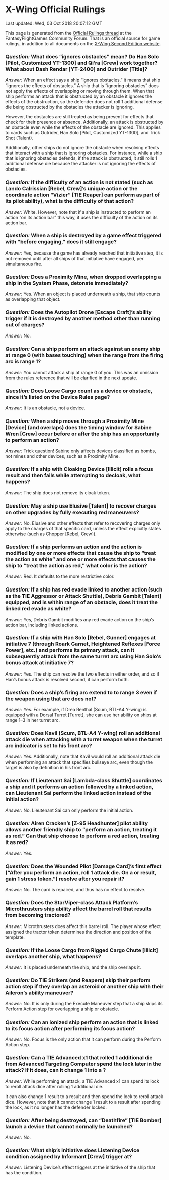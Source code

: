 # X-Wing Official Rulings
Last updated: Wed, 03 Oct 2018 20:07:12 GMT

This page is generated from the [Official Rulings thread](https://community.fantasyflightgames.com/topic/277390-x-wing-official-rulings/) at the FantasyFlightGames Community Forum. That is an official source for game rulings, in addition to all documents on the [X-Wing Second Edition website](https://www.fantasyflightgames.com/en/products/x-wing-second-edition/#/support-section).





### _Question:_ What does “ignores obstacles” mean? Do Han Solo [Pilot, Customized YT-1300] and Qi’ra [Crew] work together? What about Dash Rendar [YT-2400] and Outrider [Title]?
<a name="0"></a>

_Answer:_ When an effect says a ship “ignores obstacles,” it means that ship “ignores the effects of obstacles.” A ship that is “ignoring obstacles” does not apply the effects of overlapping or moving through them. When that ship performs an attack that is obstructed by an obstacle it ignores the effects of the obstruction, so the defender does not roll 1 additional defense die being obstructed by the obstacles the attacker is ignoring.

However, the obstacles are still treated as being present for effects that check for their presence or absence. Additionally, an attack is obstructed by an obstacle even while the effects of the obstacle are ignored. This applies to cards such as Outrider, Han Solo [Pilot, Customized YT-1300], and Trick Shot (Talent).

Additionally, other ships do not ignore the obstacle when resolving effects that interact with a ship that is ignoring obstacles. For instance, while a ship that is ignoring obstacles defends, if the attack is obstructed, it still rolls 1 additional defense die because the attacker is not ignoring the effects of obstacles.



### _Question:_ If the difficulty of an action is not stated (such as Lando Calrissian [Rebel, Crew]’s unique action or the coordinate action “Vizier” [TIE Reaper] can perform as part of its pilot ability), what is the difficulty of that action?
<a name="1"></a>

_Answer:_ White. However, note that if a ship is instructed to perform an action “on its action bar” this way, it uses the difficulty of the action on its action bar.



### _Question:_ When a ship is destroyed by a game effect triggered with "before engaging,” does it still engage?
<a name="2"></a>

_Answer:_ Yes, because the game has already reached that initiative step, it is not removed until after all ships of that initiative have engaged, per simultaneous fire.



### _Question:_ Does a Proximity Mine, when dropped overlapping a ship in the System Phase, detonate immediately?
<a name="3"></a>

_Answer:_ Yes. When an object is placed underneath a ship, that ship counts as overlapping that object.



### _Question:_ Does the Autopilot Drone [Escape Craft]’s ability trigger if it is destroyed by another method other than running out of charges?
<a name="4"></a>

_Answer:_ No.



### _Question:_ Can a ship perform an attack against an enemy ship at range 0 (with bases touching) when the range from the firing arc is range 1?
<a name="5"></a>

_Answer:_ You cannot attack a ship at range 0 of you. This was an omission from the rules reference that will be clarified in the next update.



### _Question:_ Does Loose Cargo count as a device or obstacle, since it’s listed on the Device Rules page?
<a name="6"></a>

_Answer:_ It is an obstacle, not a device.



### _Question:_ When a ship moves through a Proximity Mine [Device] (and overlaps) does the timing window for Sabine Wren [Crew] occur before or after the ship has an opportunity to perform an action?
<a name="7"></a>

_Answer:_ Trick question! Sabine only affects devices classified as bombs, not mines and other devices, such as a Proximity Mine.



### _Question:_ If a ship with Cloaking Device [Illicit] rolls a focus result and then fails while attempting to decloak, what happens?
<a name="8"></a>

_Answer:_ The ship does not remove its cloak token.



### _Question:_ May a ship use Elusive [Talent] to recover charges on other upgrades by fully executing red maneuvers?
<a name="9"></a>

_Answer:_ No. Elusive and other effects that refer to recovering charges only apply to the charges of that specific card, unless the effect explicitly states otherwise (such as Chopper [Rebel, Crew]).



### _Question:_ If a ship performs an action and the action is modified by one or more effects that cause the ship to “treat the action as white” and one or more effects that causes the ship to “treat the action as red,” what color is the action?
<a name="10"></a>

_Answer:_ Red. It defaults to the more restrictive color.



### _Question:_ If a ship has red evade linked to another action (such as the TIE Aggressor or Attack Shuttle), Debris Gambit [Talent] equipped, and is within range of an obstacle, does it treat the linked red evade as white?
<a name="11"></a>

_Answer:_ Yes, Debris Gambit modifies any red evade action on the ship’s action bar, including linked actions.



### _Question:_ If a ship with Han Solo [Rebel, Gunner] engages at initiative 7 (through Roark Garnet, Heightened Reflexes [Force Power], etc.) and performs its primary attack, can it subsequently attack from the same turret arc using Han Solo’s bonus attack at initiative 7?
<a name="12"></a>

_Answer:_ Yes. The ship can resolve the two effects in either order, and so if Han’s bonus attack is resolved second, it can perform both.



### _Question:_ Does a ship’s firing arc extend to to range 3 even if the weapon using that arc does not?
<a name="13"></a>

_Answer:_ Yes. For example, if Drea Renthal (Scum, BTL-A4 Y-wing) is equipped with a Dorsal Turret [Turret], she can use her ability on ships at range 1–3 in her turret arc.



### _Question:_ Does Kavil (Scum, BTL-A4 Y-wing) roll an additional attack die when attacking with a turret weapon when the turret arc indicator is set to his front arc?
<a name="14"></a>

_Answer:_ Yes. Additionally, note that Kavil would roll an additional attack die when performing an attack that specifies bullseye arc, even though the target is also by definition in his front arc.



### _Question:_ If Lieutenant Sai [Lambda-class Shuttle] coordinates a ship and it performs an action followed by a linked action, can Lieutenant Sai perform the linked action instead of the initial action?
<a name="15"></a>

_Answer:_ No. Lieutenant Sai can only perform the initial action.



### _Question:_ Airen Cracken’s [Z-95 Headhunter] pilot ability allows another friendly ship to “perform an action, treating it as red.” Can that ship choose to perform a red action, treating it as red?
<a name="16"></a>

_Answer:_ Yes.



### _Question:_ Does the Wounded Pilot [Damage Card]’s first effect (“After you perform an action, roll 1 attack die. On a <hit> or <critical hit> result, gain 1 stress token.”) resolve after you repair it?
<a name="17"></a>

_Answer:_ No. The card is repaired, and thus has no effect to resolve.



### _Question:_ Does the StarViper-class Attack Platform’s Microthrusters ship ability affect the barrel roll that results from becoming tractored?
<a name="18"></a>

_Answer:_ Microthrusters does affect this barrel roll. The player whose effect assigned the tractor token determines the direction and position of the template.



### _Question:_ If the Loose Cargo from Rigged Cargo Chute [Illicit] overlaps another ship, what happens?
<a name="19"></a>

_Answer:_ It is placed underneath the ship, and the ship overlaps it.



### _Question:_ Do TIE Strikers (and Reapers) skip their perform action step if they overlap an asteroid or another ship with their Aileron’s ability maneuver?
<a name="20"></a>

_Answer:_ No. It is only during the Execute Maneuver step that a ship skips its Perform Action step for overlapping a ship or obstacle.



### _Question:_ Can an ionized ship perform an action that is linked to its focus action after performing its focus action?
<a name="21"></a>

_Answer:_ No. Focus is the only action that it can perform during the Perform Action step.



### _Question:_ Can a TIE Advanced x1 that rolled 1 additional die from Advanced Targeting Computer spend the lock later in the attack? If it does, can it change 1 <hit> into a <critical hit>?
<a name="22"></a>

_Answer:_ While performing an attack, a TIE Advanced x1 can spend its lock to reroll attack dice after rolling 1 additional die. 

It can also change 1 <hit> result to a <critical hit> result and then spend the lock to reroll attack dice. However, note that it cannot change 1 <hit> result to a <critical hit> result after spending the lock, as it no longer has the defender locked.



### _Question:_ After being destroyed, can “Deathfire” [TIE Bomber] launch a device that cannot normally be launched?
<a name="23"></a>

_Answer:_ No.



### _Question:_ What ship’s initiative does Listening Device condition assigned by Informant [Crew] trigger at?
<a name="24"></a>

_Answer:_ Listening Device’s effect triggers at the initiative of the ship that has the condition.

